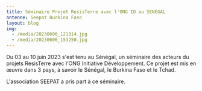 ```yaml
---
title: Séminaire Projet ResisTerre avec l'ONG ID au SENEGAL
antenne: Seepat Burkina Faso
layout: blog
img:
  - /media/20230606_121314.jpg
  - /media/20230606_153250.jpg
---
```

D﻿u 03 au 10 juin 2023 s'est tenu au Sénégal, un séminaire des acteurs du projets ResisTerre avec l'ONG Initiative Développement. Ce projet est mis en œuvre dans 3 pays, à savoir le Sénégal, le Burkina Faso et le Tchad.

L﻿'association SEEPAT a pris part à ce séminaire.